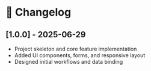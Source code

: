 # 📅 Changelog

## [1.0.0] - 2025-06-29

- Project skeleton and core feature implementation
- Added UI components, forms, and responsive layout
- Designed initial workflows and data binding
